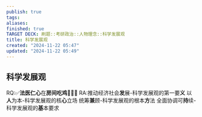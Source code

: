 ```yaml
---
publish: true
tags: 
aliases: 
finished: true
TARGET DECK: 刷题::考研政治::人物理念::科学发展观
title: 科学发展观
created: "2024-11-22 05:47"
updated: "2024-11-22 05:49"
---
```

## 科学发展观
RQ:✅**法医仁心**在**房间吃鸡**👨‍⚕️🐔
RA:推动经济社会**发**展-科学发展观的第一要**义**
以**人**为本-科学发展观的核**心**立场
统筹**兼**顾-科学发展观的根本**方**法
全面协调可**持**续-科学发展观的**基**本要求
